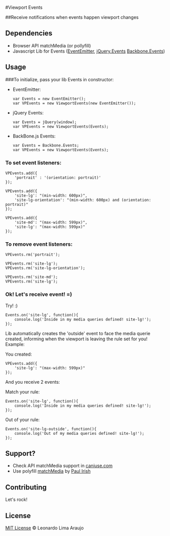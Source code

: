 #Viewport Events

##Receive notifications when events happen viewport changes


## Dependencies

* Browser API matchMedia (or pollyfill)
* Javascript Lib for Events ([EventEmitter](https://github.com/Wolfy87/EventEmitter), [jQuery.Events](http://api.jquery.com/category/events/) [Backbone.Events](http://backbonejs.org/#Events))

## Usage


###To initialize, pass your lib Events in constructor:

* EventEmitter:

	```
	var Events = new EventEmitter();
	var VPEvents = new ViewportEvents(new EventEmitter());
	```

* jQuery Events:

	```
	var Events = jQuery(window);
	var VPEvents = new ViewportEvents(Events);
	```

* BackBone.js Events:

	```
	var Events = Backbone.Events;
	var VPEvents = new ViewportEvents(Events);
	```

### To set event listeners:

```
VPEvents.add({
	'portrait' : '(orientation: portrait)'
});

VPEvents.add({
    'site-lg': "(min-width: 600px)",
    'site-lg-orientation': "(min-width: 600px) and (orientation: portrait)"
});

VPEvents.add({
    'site-md': "(max-width: 599px)",
    'site-lg': "(max-width: 599px)"
});
```

### To remove event listeners:

```
VPEvents.rm('portrait');

VPEvents.rm('site-lg');
VPEvents.rm('site-lg-orientation');

VPEvents.rm('site-md');
VPEvents.rm('site-lg');
```

### Ok! Let's receive event! =)

Try! :)

```
Events.on('site-lg', function(){
	console.log('Inside in my media queries defined! site-lg!');
});
```

Lib automatically creates the 'outside' event to face the media querie created, informing when the viewport is leaving the rule set for you! Example:

You created:

```
VPEvents.add({
    'site-lg': "(max-width: 599px)"
});
```
And you receive 2 events:

Match your rule:

```
Events.on('site-lg', function(){
	console.log('Inside in my media queries defined! site-lg!');
});
```

Out of your rule:

```
Events.on('site-lg-outside', function(){
	console.log('Out of my media queries defined! site-lg!');
});
```

## Support?

* Check API matchMedia support in [caniuse.com](http://caniuse.com/#search=matchMedia)
* Use polyfill [matchMedia](https://github.com/paulirish/matchMedia.js) by [Paul Irish](https://github.com/paulirish)


## Contributing

Let's rock!

## License

[MIT License](http://llaraujo.mit-license.org/) © Leonardo Lima Araujo

